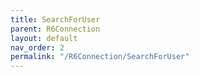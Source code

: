 ```yaml
---
title: SearchForUser
parent: R6Connection
layout: default
nav_order: 2
permalink: "/R6Connection/SearchForUser"
---
```


